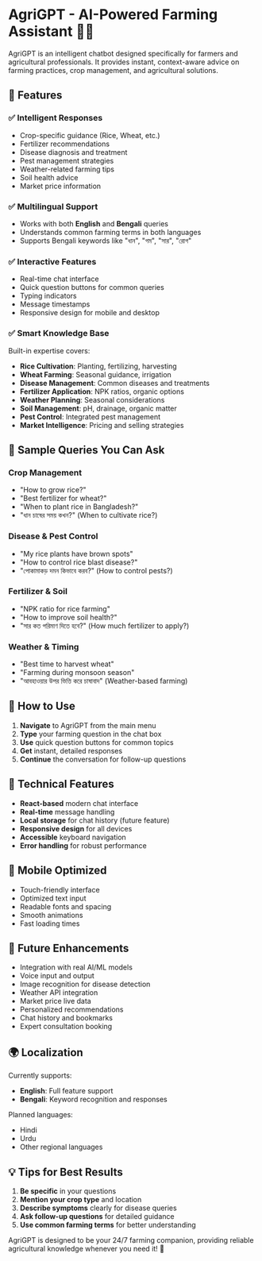 # AgriGPT - AI-Powered Farming Assistant 🤖🌱

AgriGPT is an intelligent chatbot designed specifically for farmers and agricultural professionals. It provides instant, context-aware advice on farming practices, crop management, and agricultural solutions.

## 🌟 **Features**

### ✅ **Intelligent Responses**

- Crop-specific guidance (Rice, Wheat, etc.)
- Fertilizer recommendations
- Disease diagnosis and treatment
- Pest management strategies
- Weather-related farming tips
- Soil health advice
- Market price information

### ✅ **Multilingual Support**

- Works with both **English** and **Bengali** queries
- Understands common farming terms in both languages
- Supports Bengali keywords like "ধান", "গম", "সার", "রোগ"

### ✅ **Interactive Features**

- Real-time chat interface
- Quick question buttons for common queries
- Typing indicators
- Message timestamps
- Responsive design for mobile and desktop

### ✅ **Smart Knowledge Base**

Built-in expertise covers:

- **Rice Cultivation**: Planting, fertilizing, harvesting
- **Wheat Farming**: Seasonal guidance, irrigation
- **Disease Management**: Common diseases and treatments
- **Fertilizer Application**: NPK ratios, organic options
- **Weather Planning**: Seasonal considerations
- **Soil Management**: pH, drainage, organic matter
- **Pest Control**: Integrated pest management
- **Market Intelligence**: Pricing and selling strategies

## 🎯 **Sample Queries You Can Ask**

### Crop Management

- "How to grow rice?"
- "Best fertilizer for wheat?"
- "When to plant rice in Bangladesh?"
- "ধান চাষের সময় কখন?" (When to cultivate rice?)

### Disease & Pest Control

- "My rice plants have brown spots"
- "How to control rice blast disease?"
- "পোকামাকড় দমন কিভাবে করব?" (How to control pests?)

### Fertilizer & Soil

- "NPK ratio for rice farming"
- "How to improve soil health?"
- "সার কত পরিমাণ দিতে হবে?" (How much fertilizer to apply?)

### Weather & Timing

- "Best time to harvest wheat"
- "Farming during monsoon season"
- "আবহাওয়ার উপর ভিত্তি করে চাষাবাদ" (Weather-based farming)

## 🚀 **How to Use**

1. **Navigate** to AgriGPT from the main menu
2. **Type** your farming question in the chat box
3. **Use** quick question buttons for common topics
4. **Get** instant, detailed responses
5. **Continue** the conversation for follow-up questions

## 🔧 **Technical Features**

- **React-based** modern chat interface
- **Real-time** message handling
- **Local storage** for chat history (future feature)
- **Responsive design** for all devices
- **Accessible** keyboard navigation
- **Error handling** for robust performance

## 📱 **Mobile Optimized**

- Touch-friendly interface
- Optimized text input
- Readable fonts and spacing
- Smooth animations
- Fast loading times

## 🔮 **Future Enhancements**

- Integration with real AI/ML models
- Voice input and output
- Image recognition for disease detection
- Weather API integration
- Market price live data
- Personalized recommendations
- Chat history and bookmarks
- Expert consultation booking

## 🌍 **Localization**

Currently supports:

- **English**: Full feature support
- **Bengali**: Keyword recognition and responses

Planned languages:

- Hindi
- Urdu
- Other regional languages

## 💡 **Tips for Best Results**

1. **Be specific** in your questions
2. **Mention your crop type** and location
3. **Describe symptoms** clearly for disease queries
4. **Ask follow-up questions** for detailed guidance
5. **Use common farming terms** for better understanding

AgriGPT is designed to be your 24/7 farming companion, providing reliable agricultural knowledge whenever you need it! 🌾
